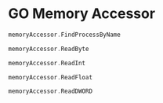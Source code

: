 # GO Memory Accessor

```go
memoryAccessor.FindProcessByName
```

```go
memoryAccessor.ReadByte
```

```go
memoryAccessor.ReadInt
```

```go
memoryAccessor.ReadFloat
```

```go
memoryAccessor.ReadDWORD
```